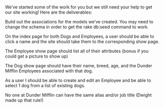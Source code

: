 
We’ve started some of the work for you but we still need your help to get our site working! Here are the deliverables:

Build out the associations for the models we’ve created. You may need to change the schema in order to get the rake db:seed command to work.

On the index page for both Dogs and Employees, a user should be able to click a name and the site should take them to the corresponding show page.

The Employee show page should list all of their attributes (bonus if you could get a picture to show up)

The Dog show page should have their name, breed, age, and the Dunder Mifflin Employees associated with that dog.

As a user I should be able to create and edit an Employee and be able to select 1 dog from a list of existing dogs.

No one at Dunder Mifflin can have the same alias and/or job title (Dwight made up that rule!)
